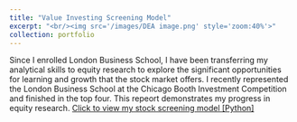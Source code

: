 ```yaml
---
title: "Value Investing Screening Model"
excerpt: "<br/><img src='/images/DEA image.png' style='zoom:40%'>"
collection: portfolio
---
```


Since I enrolled London Business School, I have been transferring my analytical skills to equity research to explore the significant opportunities for learning and growth that the stock market offers. I recently represented the London Business School at the Chicago Booth Investment Competition and finished in the top four. This repeort demonstrates my progress in equity research.
[Click to view my stock screening model [Python]](https://github.com/HoagieT/Stock-Screening-Model-Based-On-Data-Envelopment-Analysis)

